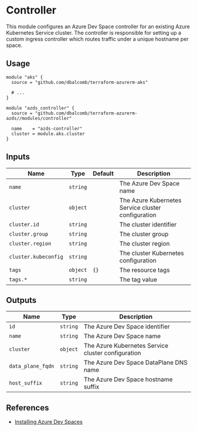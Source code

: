 # Controller

This module configures an Azure Dev Space controller for an existing Azure
Kubernetes Service cluster. The controller is responsible for setting up a
custom ingress controller which routes traffic under a unique hostname per
space.

## Usage

```hcl
module "aks" {
  source = "github.com/dbalcomb/terraform-azurerm-aks"

  # ...
}

module "azds_controller" {
  source = "github.com/dbalcomb/terraform-azurerm-azds//modules/controller"

  name    = "azds-controller"
  cluster = module.aks.cluster
}
```

## Inputs

| Name                 | Type     | Default | Description                                        |
| -------------------- | -------- | ------- | -------------------------------------------------- |
| `name`               | `string` |         | The Azure Dev Space name                           |
| `cluster`            | `object` |         | The Azure Kubernetes Service cluster configuration |
| `cluster.id`         | `string` |         | The cluster identifier                             |
| `cluster.group`      | `string` |         | The cluster group                                  |
| `cluster.region`     | `string` |         | The cluster region                                 |
| `cluster.kubeconfig` | `string` |         | The cluster Kubernetes configuration               |
| `tags`               | `object` | `{}`    | The resource tags                                  |
| `tags.*`             | `string` |         | The tag value                                      |

## Outputs

| Name              | Type     | Description                                        |
| ----------------- | -------- | -------------------------------------------------- |
| `id`              | `string` | The Azure Dev Space identifier                     |
| `name`            | `string` | The Azure Dev Space name                           |
| `cluster`         | `object` | The Azure Kubernetes Service cluster configuration |
| `data_plane_fqdn` | `string` | The Azure Dev Space DataPlane DNS name             |
| `host_suffix`     | `string` | The Azure Dev Space hostname suffix                |

## References

- [Installing Azure Dev Spaces](https://docs.microsoft.com/en-gb/azure/dev-spaces/how-to/install-dev-spaces)
